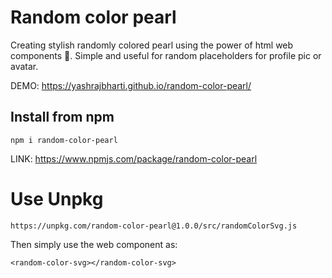 # Random color pearl 

Creating stylish randomly colored pearl using the power of html web components 🪩. Simple and useful for random placeholders for profile pic or avatar.

DEMO: https://yashrajbharti.github.io/random-color-pearl/   

## Install from npm
  ```
npm i random-color-pearl
```
LINK: https://www.npmjs.com/package/random-color-pearl

# Use Unpkg 
```
https://unpkg.com/random-color-pearl@1.0.0/src/randomColorSvg.js
```

Then simply use the web component as:
```
<random-color-svg></random-color-svg>
```
